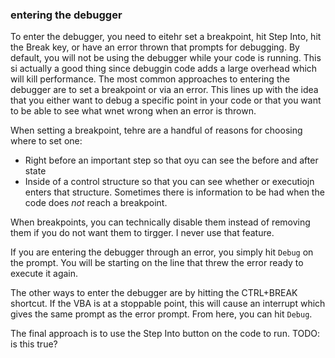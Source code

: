 ### entering the debugger

To enter the debugger, you need to eitehr set a breakpoint, hit Step Into, hit the Break key, or have an error thrown that prompts for debugging. By default, you will not be using the debugger while your code is running. This si actually a good thing since debuggin code adds a large overhead which will kill performance. The most common approaches to entering the debugger are to set a breakpoint or via an error. This lines up with the idea that you either want to debug a specific point in your code or that you want to be able to see what wnet wrong when an error is thrown.

When setting a breakpoint, tehre are a handful of reasons for choosing where to set one:

- Right before an important step so that oyu can see the before and after state
- Inside of a control structure so that you can see whether or executiojn enters that structure. Sometimes there is information to be had when the code does _not_ reach a breakpoint.

When breakpoints, you can technically disable them instead of removing them if you do not want them to tirgger. I never use that feature.

If you are entering the debugger through an error, you simply hit `Debug` on the prompt. You will be starting on the line that threw the error ready to execute it again.

The other ways to enter the debugger are by hitting the CTRL+BREAK shortcut. If the VBA is at a stoppable point, this will cause an interrupt which gives the same prompt as the error prompt. From here, you can hit `Debug`.

The final approach is to use the Step Into button on the code to run. TODO: is this true?
